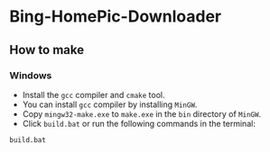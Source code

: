 # Bing-HomePic-Downloader

## How to make

### Windows

- Install the `gcc` compiler and `cmake` tool.
- You can install `gcc` compiler by installing `MinGW`.
- Copy `mingw32-make.exe` to `make.exe` in the `bin` directory of `MinGW`.
- Click `build.bat` or run the following commands in the terminal:

```bash
build.bat
```
